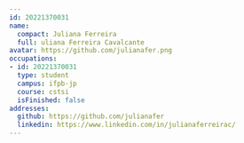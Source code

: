 ```yaml
---
id: 20221370031
name:
  compact: Juliana Ferreira
  full: uliana Ferreira Cavalcante
avatar: https://github.com/julianafer.png
occupations:
- id: 20221370031
  type: student
  campus: ifpb-jp
  course: cstsi
  isFinished: false
addresses:
  github: https://github.com/julianafer
  linkedin: https://www.linkedin.com/in/julianaferreirac/
---
```

